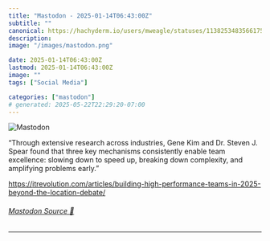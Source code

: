 ```yaml
---
title: "Mastodon - 2025-01-14T06:43:00Z"
subtitle: ""
canonical: https://hachyderm.io/users/mweagle/statuses/113825348356617556
description:
image: "/images/mastodon.png"

date: 2025-01-14T06:43:00Z
lastmod: 2025-01-14T06:43:00Z
image: ""
tags: ["Social Media"]

categories: ["mastodon"]
# generated: 2025-05-22T22:29:20-07:00
---
```

![Mastodon](/images/mastodon.png)

<p>“Through extensive research across industries, Gene Kim and Dr. Steven J. Spear found that three key mechanisms consistently enable team excellence: slowing down to speed up, breaking down complexity, and amplifying problems early.”</p><p><a href="https://itrevolution.com/articles/building-high-performance-teams-in-2025-beyond-the-location-debate/" target="_blank" rel="nofollow noopener noreferrer" translate="no"><span class="invisible">https://</span><span class="ellipsis">itrevolution.com/articles/buil</span><span class="invisible">ding-high-performance-teams-in-2025-beyond-the-location-debate/</span></a></p>


###### [Mastodon Source 🐘](https://hachyderm.io/@mweagle/113825348356617556)

___
